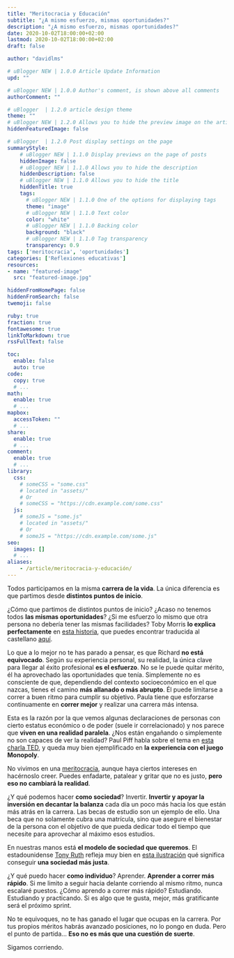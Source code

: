 ```yaml
---
title: "Meritocracia y Educación"
subtitle: "¿A mismo esfuerzo, mismas oportunidades?"
description: "¿A mismo esfuerzo, mismas oportunidades?"
date: 2020-10-02T18:00:00+02:00
lastmod: 2020-10-02T18:00:00+02:00
draft: false

author: "davidlms"

# uBlogger NEW | 1.0.0 Article Update Information
upd: ""

# uBlogger NEW | 1.0.0 Author's comment, is shown above all comments
authorComment: ""

# uBlogger  | 1.2.0 article design theme
theme: ""
# uBlogger NEW | 1.2.0 Allows you to hide the preview image on the article page
hiddenFeaturedImage: false

# uBlogger  | 1.2.0 Post display settings on the page
summaryStyle:
    # uBlogger NEW | 1.1.0 Display previews on the page of posts
    hiddenImage: false
    # uBlogger NEW | 1.1.0 Allows you to hide the description
    hiddenDescription: false
    # uBlogger NEW | 1.1.0 Allows you to hide the title
    hiddenTitle: true
    tags:
      # uBlogger NEW | 1.1.0 One of the options for displaying tags
      theme: "image"
      # uBlogger NEW | 1.1.0 Text color
      color: "white"
      # uBlogger NEW | 1.1.0 Backing color
      background: "black"
      # uBlogger NEW | 1.1.0 Tag transparency
      transparency: 0.9
tags: ['meritocracia', 'oportunidades']
categories: ['Reflexiones educativas']
resources:
- name: "featured-image"
  src: "featured-image.jpg"

hiddenFromHomePage: false
hiddenFromSearch: false
twemoji: false

ruby: true
fraction: true
fontawesome: true
linkToMarkdown: true
rssFullText: false

toc:
  enable: false
  auto: true
code:
  copy: true
  # ...
math:
  enable: true
  # ...
mapbox:
  accessToken: ""
  # ...
share:
  enable: true
  # ...
comment:
  enable: true
  # ...
library:
  css:
    # someCSS = "some.css"
    # located in "assets/"
    # Or
    # someCSS = "https://cdn.example.com/some.css"
  js:
    # someJS = "some.js"
    # located in "assets/"
    # Or
    # someJS = "https://cdn.example.com/some.js"
seo:
  images: []
  # ...
aliases:
    - /article/meritocracia-y-educación/
---
```


Todos participamos en la misma **carrera de la vida**. La única diferencia es que partimos desde **distintos puntos de inicio**.

¿Cómo que partimos de distintos puntos de inicio? ¿Acaso no tenemos todos **las mismas oportunidades**? ¿Si me esfuerzo lo mismo que otra persona no debería tener las mismas facilidades?
Toby Morris **lo explica perfectamente** en [esta historia](https://www.rnz.co.nz/news/the-wireless/373065/the-pencilsword-on-a-plate), que puedes encontrar traducida al castellano [aquí](https://marcianosmx.com/en-bandeja-de-plata-una-historia-sobre-los-privilegios/).

Lo que a lo mejor no te has parado a pensar, es que Richard **no está equivocado**. Según su experiencia personal, su realidad, la única clave para llegar al éxito profesional **es el esfuerzo**. No se le puede quitar mérito, él ha aprovechado las oportunidades que tenía. Simplemente no es consciente de que, dependiendo del contexto socioeconómico en el que nazcas, tienes el camino **más allanado o más abrupto**. Él puede limitarse a correr a buen ritmo para cumplir su objetivo. Paula tiene que esforzarse continuamente en **correr mejor** y realizar una carrera más intensa.

Esta es la razón por la que vemos algunas declaraciones de personas con cierto estatus económico o de poder (suele ir correlacionado) y nos parece que **viven en una realidad paralela**. ¿Nos están engañando o simplemente no son capaces de ver la realidad? Paul Piff habla sobre el tema en [esta charla TED](https://www.ted.com/talks/paul_piff_does_money_make_you_mean/transcript?language=es), y queda muy bien ejemplificado en **la experiencia con el juego Monopoly**.

No vivimos en una [meritocracia](https://es.wikipedia.org/wiki/Meritocracia), aunque haya ciertos intereses en hacérnoslo creer. Puedes enfadarte, patalear y gritar que no es justo, **pero eso no cambiará la realidad**.

¿Y qué podemos hacer **como sociedad**? Invertir. **Invertir y apoyar la inversión en decantar la balanza** cada día un poco más hacia los que están más atrás en la carrera. Las becas de estudio son un ejemplo de ello. Una beca que no solamente cubra una matrícula, sino que asegure el bienestar de la persona con el objetivo de que pueda dedicar todo el tiempo que necesite para aprovechar al máximo esos estudios.

En nuestras manos está **el modelo de sociedad que queremos**. El estadounidense [Tony Ruth](https://welcometobusinesstown.tumblr.com) refleja muy bien en [esta ilustración](https://ep01.epimg.net/verne/imagenes/2020/06/10/articulo/1591799815_274864_1591801803_media_normal.jpg) qué significa conseguir **una sociedad más justa**.

¿Y qué puedo hacer **como individuo**? Aprender. **Aprender a correr más rápido**. Si me limito a seguir hacia delante corriendo al mismo ritmo, nunca escalaré puestos. ¿Cómo aprendo a correr más rápido? Estudiando. Estudiando y practicando. Si es algo que te gusta, mejor, más gratificante será el próximo sprint.

No te equivoques, no te has ganado el lugar que ocupas en la carrera. Por tus propios méritos habrás avanzado posiciones, no lo pongo en duda. Pero el punto de partida… **Eso no es más que una cuestión de suerte**.

Sigamos corriendo.